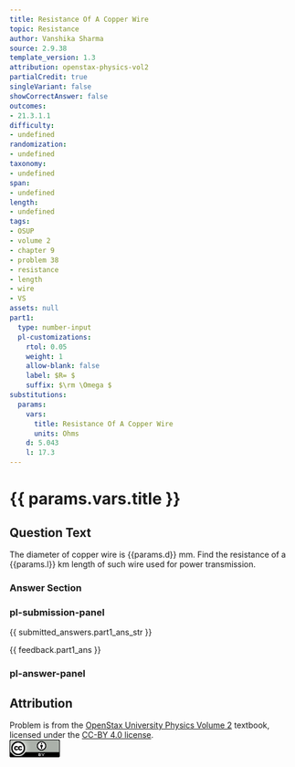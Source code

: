 ```yaml
---
title: Resistance Of A Copper Wire
topic: Resistance
author: Vanshika Sharma
source: 2.9.38
template_version: 1.3
attribution: openstax-physics-vol2
partialCredit: true
singleVariant: false
showCorrectAnswer: false
outcomes:
- 21.3.1.1
difficulty:
- undefined
randomization:
- undefined
taxonomy:
- undefined
span:
- undefined
length:
- undefined
tags:
- OSUP
- volume 2
- chapter 9
- problem 38
- resistance
- length
- wire
- VS
assets: null
part1:
  type: number-input
  pl-customizations:
    rtol: 0.05
    weight: 1
    allow-blank: false
    label: $R= $
    suffix: $\rm \Omega $
substitutions:
  params:
    vars:
      title: Resistance Of A Copper Wire
      units: Ohms
    d: 5.043
    l: 17.3
---
```

# {{ params.vars.title }}

## Question Text

The diameter of copper wire is {{params.d}} $\textrm{mm}$.
Find the resistance of a {{params.l}} $\textrm{km}$ length of such wire used for power transmission.

### Answer Section

### pl-submission-panel

<p></p>
{{ submitted_answers.part1_ans_str }}
<p></p>
{{ feedback.part1_ans }}

### pl-answer-panel

## Attribution

Problem is from the [OpenStax University Physics Volume 2](https://openstax.org/details/books/university-physics-volume-2) textbook, licensed under the [CC-BY 4.0 license](https://creativecommons.org/licenses/by/4.0/).<br>![Image representing the Creative Commons 4.0 BY license.](https://raw.githubusercontent.com/firasm/bits/master/by.png)